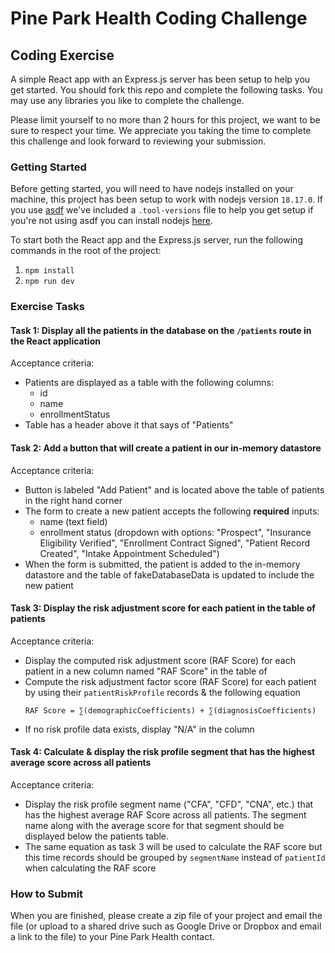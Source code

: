 # Pine Park Health Coding Challenge

## Coding Exercise

A simple React app with an Express.js server has been setup to help you get started. You should fork this repo and
complete the following tasks. You may use any libraries you like to complete the challenge.

Please limit yourself to no more than 2 hours for this project, we want to be sure to respect your time. We appreciate
you taking the time to complete this challenge and look forward to reviewing your submission.

### Getting Started

Before getting started, you will need to have nodejs installed on your machine, this project has been setup to
work with nodejs version `18.17.0`. If you use [asdf](https://asdf-vm.com/) we've included a `.tool-versions` file to
help you get setup if you're not using asdf you can install nodejs [here](https://nodejs.org/en/download).

To start both the React app and the Express.js server, run the following commands in the root of the project:
1. `npm install`
2. `npm run dev`

### Exercise Tasks

#### Task 1: Display all the patients in the database on the `/patients` route in the React application

Acceptance criteria:
* Patients are displayed as a table with the following columns:
  * id
  * name
  * enrollmentStatus
* Table has a header above it that says of "Patients"

#### Task 2: Add a button that will create a patient in our in-memory datastore

Acceptance criteria:
* Button is labeled "Add Patient" and is located above the table of patients in the right hand corner
* The form to create a new patient accepts the following **required** inputs:
  * name (text field)
  * enrollment status (dropdown with options: "Prospect", "Insurance Eligibility Verified", "Enrollment Contract Signed", "Patient Record Created", "Intake Appointment Scheduled")
* When the form is submitted, the patient is added to the in-memory datastore and the table of fakeDatabaseData is updated to
  include the new patient

#### Task 3: Display the risk adjustment score for each patient in the table of patients

Acceptance criteria:
* Display the computed risk adjustment score (RAF Score) for each patient in a new column named "RAF Score" in the table of 
* Compute the risk adjustment factor score (RAF Score) for each patient by using their `patientRiskProfile` records & the following
  equation
  ```
  RAF Score = ∑(demographicCoefficients) + ∑(diagnosisCoefficients)
  ```
* If no risk profile data exists, display "N/A" in the column


#### Task 4: Calculate & display the risk profile segment that has the highest average score across all patients

Acceptance criteria:
* Display the risk profile segment name ("CFA", "CFD", "CNA", etc.) that has the highest average RAF Score across all patients. 
The segment name along with the average score for that segment should be displayed below the patients table.  
* The same equation as task 3 will be used to calculate the RAF score but this time records should be grouped by `segmentName` 
instead of `patientId` when calculating the RAF score

### How to Submit

When you are finished, please create a zip file of your project and email the file
(or upload to a shared drive such as Google Drive or Dropbox and email a link to the file) 
to your Pine Park Health contact.